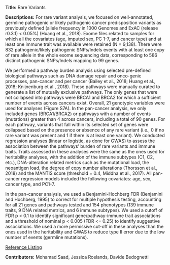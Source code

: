 **Title:** Rare Variants

**Descriptions:** For rare variant analysis, we focused on well-annotated, germline pathogenic or likely pathogenic cancer predisposition variants as previously defined (allele frequency in 1000 Genomes and ExAC (release r0.3.1) <  0.05%) (Huang et al., 2018).
Exome files related to samples for which all the covariates (age, imputed sex, PC 1-7, and cancer type) and at least one immune trait was available were retained (N = 9,138). There were 832 pathogenic/likely pathogenic SNPs/Indels events with at least one copy of rare allele in the whole exome sequencing data, corresponding to 586 distinct pathogenic SNPs/Indels mapping to 99 genes.

We performed a pathway burden analysis using selected pre-defined biological pathways such as DNA damage repair and onco-genic processes, pan-cancer and per cancer (Bailey et al., 2018; Huang et al., 2018; Knijnenburg et al., 2018). These pathways were manually curated to generate a list of mutually exclusive pathways. The only genes that were not collapsed into pathways were BRCA1 and BRCA2 for which a sufficient number of events across cancers exist. Overall, 21 genotypic variables were used for analyses (Figure S7A). In the pan-cancer analysis, we only included genes (BRCA1/BRCA2) or pathways with a number of events (mutations) greater than 4 across cancers, including a total of 90 genes. For each pathway, variants that fall within its selected set of genes were collapsed based on the presence or absence of any rare variant (i.e., 0 if no rare variant was present and 1 if there is at least one variant). We conducted regression analyses (linear or logistic, as done for GWAS) to assess the association between the pathways’ burden of rare variants and immune traits. Traits assessed in these analyses were the same as the ones used for heritability analyses, with the addition of the immune subtypes (C1, C2, etc.), DNA-alteration related metrics such as the mutational load, the neoantigen load, the degree of copy number alterations (Thorsson et al., 2018) and the MANTIS score (threshold = 0.4, Middha et al., 2017). All pan-cancer regression models included the following covariates: age, sex, cancer type, and PC1-7. 

In the pan-cancer analysis, we used a Benjamini-Hochberg FDR (Benjamini and Hochberg, 1995) to correct for multiple hypothesis testing, accounting for all 21 genes and pathways tested and 154 phenotypes (139 immune traits, 9 DNA related metrics, and 6 immune subtypes). We used a cutoff of FDR p < 0.1 to identify significant gene/pathway-immune trait associations and a threshold of nominal p < 0.005 (FDR <= 0.25) to identify suggestive associations. We used a more permissive cut-off in these analyses than the ones used in the heritability and GWAS to reduce type II error due to the low number of events (germline mutations). 

[Reference Listing](https://doi.org/10.1016/j.immuni.2021.01.011)

**Contributors:** Mohamad Saad, Jessica Roelands, Davide Bedognetti